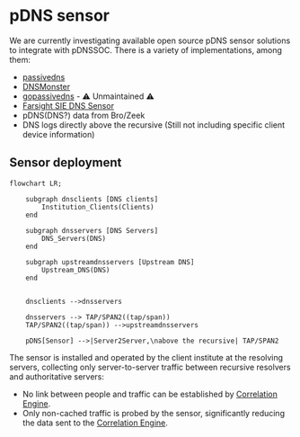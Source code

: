 # pDNS sensor

We are currently investigating available open source pDNS sensor solutions to integrate with pDNSSOC. There is a variety of implementations, among them:

* [passivedns](https://github.com/gamelinux/passivedns/)
* [DNSMonster](https://github.com/mosajjal/dnsmonster)
* [gopassivedns](https://github.com/Phillipmartin/gopassivedns) - :warning: Unmaintained :warning:
* [Farsight SIE DNS Sensor](https://github.com/farsightsec/sie-dns-sensor/)
* pDNS(DNS?) data from Bro/Zeek
* DNS logs directly above the recursive (Still not including specific client device information)

## Sensor deployment

```mermaid
flowchart LR;

    subgraph dnsclients [DNS clients]
        Institution_Clients(Clients)
    end

    subgraph dnsservers [DNS Servers]
        DNS_Servers(DNS)
    end

    subgraph upstreamdnsservers [Upstream DNS]
        Upstream_DNS(DNS)
    end


    dnsclients -->dnsservers

    dnsservers --> TAP/SPAN2((tap/span))
    TAP/SPAN2((tap/span)) -->upstreamdnsservers

    pDNS[Sensor] -->|Server2Server,\nabove the recursive| TAP/SPAN2

```

The sensor is installed and operated by the client institute at the resolving servers, collecting only server-to-server traffic between recursive resolvers and authoritative servers:
* No link between people and traffic can be established by [Correlation Engine](./docs/correlation_engine.md).
* Only non-cached traffic is probed by the sensor, significantly reducing the data sent to the [Correlation Engine](./docs/correlation_engine.md).